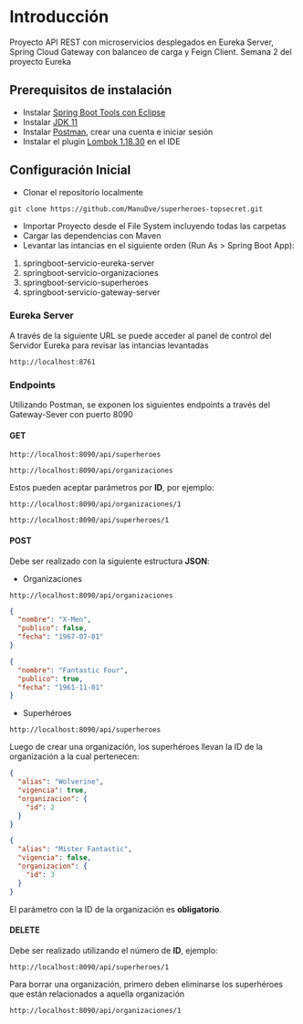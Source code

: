 # Introducción

Proyecto API REST con microservicios desplegados en Eureka Server, Spring Cloud Gateway con balanceo de carga y Feign Client. Semana 2 del proyecto Eureka

## Prerequisitos de instalación

- Instalar [Spring Boot Tools con Eclipse](https://spring.io/tools)
- Instalar [JDK 11](https://jdk.java.net/java-se-ri/11-MR2)
- Instalar [Postman](https://www.postman.com/downloads/), crear una cuenta e iniciar sesión
- Instalar el plugin [Lombok 1.18.30](https://mvnrepository.com/artifact/org.projectlombok/lombok/1.18.30) en el IDE

## Configuración Inicial

- Clonar el repositorio localmente

```
git clone https://github.com/ManuDve/superheroes-topsecret.git
```

- Importar Proyecto desde el File System incluyendo todas las carpetas
- Cargar las dependencias con Maven
- Levantar las intancias en el siguiente orden (Run As > Spring Boot App):

1. springboot-servicio-eureka-server
2. springboot-servicio-organizaciones
3. springboot-servicio-superheroes
4. springboot-servicio-gateway-server

### Eureka Server

A través de la siguiente URL se puede acceder al panel de control del Servidor Eureka para revisar las intancias levantadas

```
http://localhost:8761
```

### Endpoints

Utilizando Postman, se exponen los siguientes endpoints a través del Gateway-Sever con puerto 8090

#### GET

```
http://localhost:8090/api/superheroes
```

```
http://localhost:8090/api/organizaciones
```

Estos pueden aceptar parámetros por **ID**, por ejemplo:

```
http://localhost:8090/api/organizaciones/1
```

```
http://localhost:8090/api/superheroes/1
```

#### POST

Debe ser realizado con la siguiente estructura **JSON**:

- Organizaciones

```
http://localhost:8090/api/organizaciones
```

```json
{
  "nombre": "X-Men",
  "publico": false,
  "fecha": "1967-07-01"
}
```

```json
{
  "nombre": "Fantastic Four",
  "publico": true,
  "fecha": "1961-11-01"
}
```

- Superhéroes

```
http://localhost:8090/api/superheroes
```

Luego de crear una organización, los superhéroes llevan la ID de la organización a la cual pertenecen:

```json
{
  "alias": "Wolverine",
  "vigencia": true,
  "organizacion": {
    "id": 2
  }
}
```

```json
{
  "alias": "Mister Fantastic",
  "vigencia": false,
  "organizacion": {
    "id": 3
  }
}
```

El parámetro con la ID de la organización es **obligatorio**.

#### DELETE

Debe ser realizado utilizando el número de **ID**, ejemplo:

```
http://localhost:8090/api/superheroes/1
```

Para borrar una organización, primero deben eliminarse los superhéroes que están relacionados a aquella organización

```
http://localhost:8090/api/organizaciones/1
```
